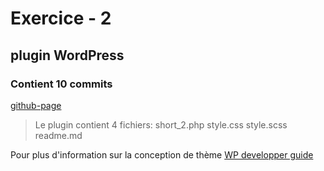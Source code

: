 # Exercice - 2
##  plugin WordPress
### Contient 10 commits

[github-page](https://github.com/AuriEcheand/extension-31w)
> Le plugin contient 4 fichiers:
short_2.php
style.css
style.scss
readme.md


Pour plus d'information sur la conception de thème
[WP developper guide](https://developper.wordpress.org/plugins)